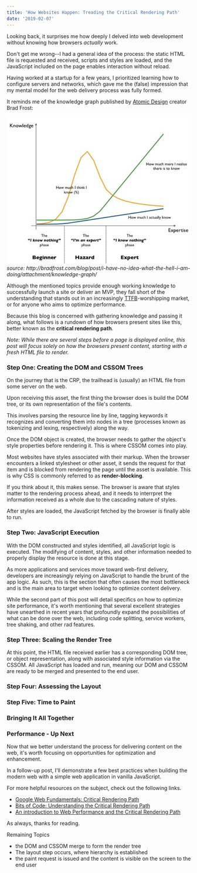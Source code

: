```yaml
---
title: 'How Websites Happen: Treading the Critical Rendering Path'
date: '2019-02-07'
---
```


Looking back, it surprises me how deeply I delved into web development without knowing how browsers _actually_ work.

Don't get me wrong--I had a general idea of the process: the static HTML file is requested and received, scripts and styles are loaded, and the JavaScript included on the page enables interaction without reload.

Having worked at a startup for a few years, I prioritized learning how to configure servers and networks, which gave me the (false) impression that my mental model for the web delivery process was fully formed.

It reminds me of the knowledge graph published by <a href="http://bradfrost.com/blog/post/atomic-web-design/" target="_blank">Atomic Design</a> creator Brad Frost:

<div id="img-container">
<img id="knowledge-img" src="./images/frost-knowledge.jpg">
<div class="src-container"><span class="source"><i>source: http://bradfrost.com/blog/post/i-have-no-idea-what-the-hell-i-am-doing/attachment/knowledge-graph/</i></span></div>
</div>

Although the mentioned topics provide enough working knowledge to successfully launch a site or deliver an MVP, they fall short of the understanding that stands out in an increasingly <a href="https://en.wikipedia.org/wiki/Time_to_first_byte" target="_blank">TTFB</a>-worshipping market, or for anyone who aims to optimize performance.

Because this blog is concerned with gathering knowledge and passing it along, what follows is a rundown of how browsers present sites like this, better known as the <b>critical rendering path</b>.

_Note: While there are several steps before a page is displayed online, this post will focus solely on how the browsers present content, starting with a fresh HTML file to render._

### Step One: Creating the DOM and CSSOM Trees

On the journey that is the CRP, the trailhead is (usually) an HTML file from some server on the web.

Upon receiving this asset, the first thing the browser does is build the DOM tree, or its own representation of the file's contents.

This involves parsing the resource line by line, tagging keywords it recognizes and converting them into nodes in a tree (processes known as tokenizing and lexing, respectively) along the way.

Once the DOM object is created, the browser needs to gather the object's style properties before rendering it. This is where CSSOM comes into play.

Most websites have styles associated with their markup. When the browser encounters a linked stylesheet or other asset, it sends the request for that item and is blocked from rendering the page until the asset is available. This is why CSS is commonly referred to as <b>render-blocking</b>.

If you think about it, this makes sense. The browser is aware that styles matter to the rendering process ahead, and it needs to interrpret the information received as a whole due to the cascading nature of styles.

After styles are loaded, the JavaScript fetched by the browser is finally able to run.

### Step Two: JavaScript Execution

With the DOM constructed and styles identified, all JavaScript logic is executed. The modifying of content, styles, and other information needed to properly display the resource is done at this stage.

As more applications and services move toward web-first delivery, developers are increasingly relying on JavaScript to handle the brunt of the app logic. As such, this is the section that often causes the most bottleneck and is the main area to target when looking to optimize content delivery.

While the second part of this post will detail specifics on how to optimize site performance, it's worth mentioning that several excellent strategies have unearthed in recent years that profoundly expand the possibilities of what can be done over the web, including code splitting, service workers, tree shaking, and other rad features.

### Step Three: Scaling the Render Tree

At this point, the HTML file received earlier has a corresponding DOM tree, or object representation, along with associated style information via the CSSOM. All JavaScript has loaded and run, meaning our DOM and CSSOM are ready to be merged and presented to the end user.

### Step Four: Assessing the Layout

### Step Five: Time to Paint

### Bringing It All Together

### Performance - Up Next

Now that we better understand the process for delivering content on the web, it's worth focusing on opportunities for optimization and enhancement.

In a follow-up post, I'll demonstrate a few best practices when building the modern web with a simple web application in vanilla JavaScript.

For more helpful resources on the subject, check out the following links.

- <a href="https://developers.google.com/web/fundamentals/performance/critical-rendering-path/" target="_blank">Google Web Fundamentals: Critical Rendering Path</a>
- <a href="https://bitsofco.de/understanding-the-critical-rendering-path/" target="_blank">Bits of Code: Understanding the Critical Rendering Path</a>
- <a href="https://medium.freecodecamp.org/an-introduction-to-web-performance-and-the-critical-rendering-path-ce1fb5029494" target="_blank">An introduction to Web Performance and the Critical Rendering Path</a>

As always, thanks for reading.

Remaining Topics

- the DOM and CSSOM merge to form the render tree
- The layout step occurs, where hierarchy is established
- the paint request is issued and the content is visible on the screen to the end user
